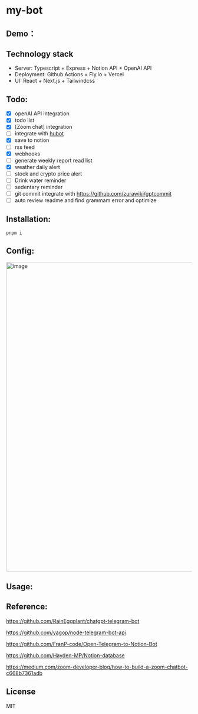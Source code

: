 # my-bot

## Demo：

## Technology stack
- Server: Typescript + Express + Notion API + OpenAI API
- Deployment: Github Actions + Fly.io + Vercel
- UI: React + Next.js + Tailwindcss

## Todo:
- [x] openAI API integration
- [X] todo list
- [x] [Zoom chat] integration
- [ ] integrate with [hubot](https://hubot.github.com/)
- [x] save to notion
- [ ] rss feed
- [x] webhooks
- [ ] generate weekly report read list
- [x] weather daily alert
- [ ] stock and crypto price alert
- [ ] Drink water reminder 
- [ ] sedentary reminder
- [ ] git commit integrate with https://github.com/zurawiki/gptcommit
- [ ] auto review readme and find grammam error and optimize

## Installation:

```
pnpm i 

```

## Config:
<img width="837" alt="image" src="https://user-images.githubusercontent.com/12186221/226102693-58aac075-f4eb-49bd-9851-7c5f8c5b7837.png">

## Usage:

## Reference:

https://github.com/RainEggplant/chatgpt-telegram-bot

https://github.com/yagop/node-telegram-bot-api

https://github.com/FranP-code/Open-Telegram-to-Notion-Bot

https://github.com/Hayden-MP/Notion-database

https://medium.com/zoom-developer-blog/how-to-build-a-zoom-chatbot-c668b7361adb

## License
MIT
